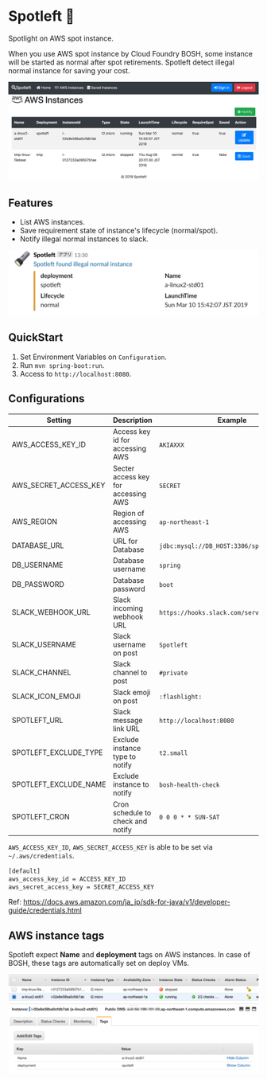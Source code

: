 # Spotleft :flashlight:

Spotlight on AWS spot instance.

When you use AWS spot instance by Cloud Foundry BOSH, some instance will be started as normal after spot retirements. Spotleft detect illegal normal instance for saving your cost.

![](docs/images/Spotleft_Screenshot.png)

## Features
- List AWS instances.
- Save requirement state of instance's lifecycle (normal/spot). 
- Notify illegal normal instances to slack.

![](docs/images/Spotleft_Slack_Notification.png)

## QuickStart

1. Set Environment Variables on `Configuration`.
1. Run `mvn spring-boot:run`.
1. Access to `http://localhost:8080`.

## Configurations

| Setting               | Description                         | Example                                     |
| --------------------- | ----------------------------------- | ------------------------------------------- |
| AWS_ACCESS_KEY_ID     | Access key id for accessing AWS     | `AKIAXXX`                                   |
| AWS_SECRET_ACCESS_KEY | Secter access key for accessing AWS | `SECRET`                                    |
| AWS_REGION            | Region of accessing AWS             | `ap-northeast-1`                            |
| DATABASE_URL          | URL for Database                    | `jdbc:mysql://DB_HOST:3306/spotleft`        |
| DB_USERNAME           | Database username                   | `spring`                                    |
| DB_PASSWORD           | Database password                   | `boot`                                      |
| SLACK_WEBHOOK_URL     | Slack incoming webhook URL          | `https://hooks.slack.com/services/XXX/XXX/` |
| SLACK_USERNAME        | Slack username on post              | `Spotleft`                                  |
| SLACK_CHANNEL         | Slack channel to post               | `#private`                                  |
| SLACK_ICON_EMOJI      | Slack emoji on post                 | `:flashlight:`                              |
| SPOTLEFT_URL          | Slack message link URL              | `http://localhost:8080`                     |
| SPOTLEFT_EXCLUDE_TYPE | Exclude instance type to notify     | `t2.small`                                  |
| SPOTLEFT_EXCLUDE_NAME | Exclude instance to notify          | `bosh-health-check`                         |
| SPOTLEFT_CRON         | Cron schedule to check and notify   | `0 0 0 * * SUN-SAT`                         |

`AWS_ACCESS_KEY_ID`, `AWS_SECRET_ACCESS_KEY` is able to be set via `~/.aws/credentials`.

```
[default]
aws_access_key_id = ACCESS_KEY_ID
aws_secret_access_key = SECRET_ACCESS_KEY
```

Ref: https://docs.aws.amazon.com/ja_jp/sdk-for-java/v1/developer-guide/credentials.html

## AWS instance tags
Spotleft expect **Name** and **deployment** tags on AWS instances. In case of BOSH, these tags are automatically set on deploy VMs.

![](docs/images/Spotleft_AWS_tags.png)

